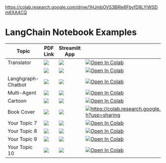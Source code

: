 https://colab.research.google.com/drive/1HJmbOVS3BRle6FbyfD8LYjWSDm6XA4CQ


# LangChain Notebook Examples

| Topic            | PDF Link                                                                                                                                     | Streamlit App                                                                                      | Colab Notebook                                                                                                                                           |
|------------------|----------------------------------------------------------------------------------------------------------------------------------------------|------------------------------------------------------------------------------------------------------|-----------------------------------------------------------------------------------------------------------------------------------------------------------|
| Translator     | <a href="PDF_LINK_HERE" target="_parent"><img src="https://img.shields.io/badge/Open in PDF-%23FF0000.svg?style=flat-square&logo=adobe&logoColor=white"/></a> | <a href="STREAMLIT_LINK_HERE" target="_parent"><img src="https://static.streamlit.io/badges/streamlit_badge_black_white.svg"/></a> | <a href="https://colab.research.google.com/drive/1HLl5YM0M1Oj22U5qN8V9I2npQkI1cfbd?usp=sharing" target="_parent"><img src="https://colab.research.google.com/assets/colab-badge.svg" alt="Open In Colab"/></a> |
|       | <a href="PDF_LINK_HERE" target="_parent"><img src="https://img.shields.io/badge/Open in PDF-%23FF0000.svg?style=flat-square&logo=adobe&logoColor=white"/></a> | <a href="STREAMLIT_LINK_HERE" target="_parent"><img src="https://static.streamlit.io/badges/streamlit_badge_black_white.svg"/></a> | <a href="https://colab.research.google.com/drive/1j8K2wfECA16VFrIcvr0xbMNqr8hAKzi9?usp=sharing" target="_parent"><img src="https://colab.research.google.com/assets/colab-badge.svg" alt="Open In Colab"/></a> |
| Langhgraph-Chatbot    | <a href="PDF_LINK_HERE" target="_parent"><img src="https://img.shields.io/badge/Open in PDF-%23FF0000.svg?style=flat-square&logo=adobe&logoColor=white"/></a> | <a href="STREAMLIT_LINK_HERE" target="_parent"><img src="https://static.streamlit.io/badges/streamlit_badge_black_white.svg"/></a> | <a href="https://colab.research.google.com/drive/1_LbwCT8waSh0S30uPst2nzo4lcmTSzRo?usp=sharing" target="_parent"><img src="https://colab.research.google.com/assets/colab-badge.svg" alt="Open In Colab"/></a> |
| Multi-Agent    | <a href="PDF_LINK_HERE" target="_parent"><img src="https://img.shields.io/badge/Open in PDF-%23FF0000.svg?style=flat-square&logo=adobe&logoColor=white"/></a> | <a href="STREAMLIT_LINK_HERE" target="_parent"><img src="https://static.streamlit.io/badges/streamlit_badge_black_white.svg"/></a> | <a href="https://colab.research.google.com/drive/1CZgO0kbNU_IUkixeD-HDq5gD6tNaoFPu?usp=sharing" target="_parent"><img src="https://colab.research.google.com/assets/colab-badge.svg" alt="Open In Colab"/></a> |
| Cartoon     | <a href="PDF_LINK_HERE" target="_parent"><img src="https://img.shields.io/badge/Open in PDF-%23FF0000.svg?style=flat-square&logo=adobe&logoColor=white"/></a> | <a href="STREAMLIT_LINK_HERE" target="_parent"><img src="https://static.streamlit.io/badges/streamlit_badge_black_white.svg"/></a> | <a href="https://colab.research.google.com/drive/10Xkv1VAQk-Og7f5KWY-KOVPOQbmnVGZC?usp=sharing" target="_parent"><img src="https://colab.research.google.com/assets/colab-badge.svg" alt="Open In Colab"/></a> |
| Book Cover     | <a href="PDF_LINK_HERE" target="_parent"><img src="https://img.shields.io/badge/Open in PDF-%23FF0000.svg?style=flat-square&logo=adobe&logoColor=white"/></a> | <a href="STREAMLIT_LINK_HERE" target="_parent"><img src="https://static.streamlit.io/badges/streamlit_badge_black_white.svg"/></a> | <a href="https://colab.research.google.com/drive/1FTdJ8t7mgirUClfPMMOPOAt6m1tZesRh?usp=sharing" target="_parent"><img src="https://colab.research.google.com/assets/colab-badge.svg" alt="https://colab.research.google.com/drive/1FTdJ8t7mgirUClfPMMOPOAt6m1tZesRh?usp=sharing"/></a> |
| Your Topic 7     | <a href="PDF_LINK_HERE" target="_parent"><img src="https://img.shields.io/badge/Open in PDF-%23FF0000.svg?style=flat-square&logo=adobe&logoColor=white"/></a> | <a href="STREAMLIT_LINK_HERE" target="_parent"><img src="https://static.streamlit.io/badges/streamlit_badge_black_white.svg"/></a> | <a href="COLAB_LINK_HERE" target="_parent"><img src="https://colab.research.google.com/assets/colab-badge.svg" alt="Open In Colab"/></a> |
| Your Topic 8     | <a href="PDF_LINK_HERE" target="_parent"><img src="https://img.shields.io/badge/Open in PDF-%23FF0000.svg?style=flat-square&logo=adobe&logoColor=white"/></a> | <a href="STREAMLIT_LINK_HERE" target="_parent"><img src="https://static.streamlit.io/badges/streamlit_badge_black_white.svg"/></a> | <a href="COLAB_LINK_HERE" target="_parent"><img src="https://colab.research.google.com/assets/colab-badge.svg" alt="Open In Colab"/></a> |
| Your Topic 9     | <a href="PDF_LINK_HERE" target="_parent"><img src="https://img.shields.io/badge/Open in PDF-%23FF0000.svg?style=flat-square&logo=adobe&logoColor=white"/></a> | <a href="STREAMLIT_LINK_HERE" target="_parent"><img src="https://static.streamlit.io/badges/streamlit_badge_black_white.svg"/></a> | <a href="COLAB_LINK_HERE" target="_parent"><img src="https://colab.research.google.com/assets/colab-badge.svg" alt="Open In Colab"/></a> |
| Your Topic 10    | <a href="PDF_LINK_HERE" target="_parent"><img src="https://img.shields.io/badge/Open in PDF-%23FF0000.svg?style=flat-square&logo=adobe&logoColor=white"/></a> | <a href="STREAMLIT_LINK_HERE" target="_parent"><img src="https://static.streamlit.io/badges/streamlit_badge_black_white.svg"/></a> | <a href="COLAB_LINK_HERE" target="_parent"><img src="https://colab.research.google.com/assets/colab-badge.svg" alt="Open In Colab"/></a> |


